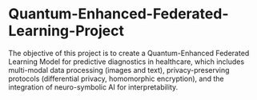 # Quantum-Enhanced-Federated-Learning-Project
The objective of this project is to create a Quantum-Enhanced Federated Learning Model for predictive diagnostics in healthcare, which includes multi-modal data processing (images and text), privacy-preserving protocols (differential privacy, homomorphic encryption), and the integration of neuro-symbolic AI for interpretability. 
